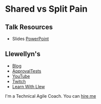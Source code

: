 # Shared vs Split Pain

## Talk Resources

* Slides [PowerPoint](https://github.com/isidore/Talks/blob/master/Slides/Split%20vs%20Shared%20Pain.pptx) 




## Llewellyn's<!-- include: llewellyn.md -->

* [Blog](https://llewellynfalco.blogspot.com/)
* [ApprovalTests](https://github.com/approvals/)
* [YouTube](https://www.youtube.com/user/isidoreus/videos)
* [Twitch](https://www.twitch.tv/llewellynfalco)
* [Learn With Llew](https://github.com/LearnWithLlew)

I'm a Technical Agile Coach. You can [hire me](http://llewellynfalco.blogspot.com/p/hire-me.html)
<!-- endInclude -->

